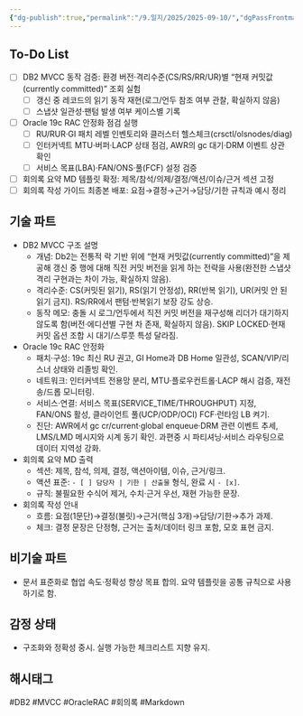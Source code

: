 ```yaml
---
{"dg-publish":true,"permalink":"/9.일지/2025/2025-09-10/","dgPassFrontmatter":true,"noteIcon":""}
---
```


## To-Do List
- [ ] DB2 MVCC 동작 검증: 환경 버전·격리수준(CS/RS/RR/UR)별 “현재 커밋값(currently committed)” 조회 실험
  - [ ] 갱신 중 레코드의 읽기 동작 재현(로그/언두 참조 여부 관찰, 확실하지 않음)
  - [ ] 스냅샷 일관성·팬텀 발생 여부 케이스별 기록
- [ ] Oracle 19c RAC 안정화 점검 실행
  - [ ] RU/RUR·GI 패치 레벨 인벤토리와 클러스터 헬스체크(crsctl/olsnodes/diag)
  - [ ] 인터커넥트 MTU·버퍼·LACP 상태 점검, AWR의 gc 대기·DRM 이벤트 상관 확인
  - [ ] 서비스 목표(LBA)·FAN/ONS·풀(FCF) 설정 검증
- [ ] 회의록 요약 MD 템플릿 확정: 제목/참석/의제/결정/액션/이슈/근거 섹션 고정
- [ ] 회의록 작성 가이드 최종본 배포: 요점→결정→근거→담당/기한 규칙과 예시 정리
## 기술 파트
- DB2 MVCC 구조 설명
  - 개념: Db2는 전통적 락 기반 위에 “현재 커밋값(currently committed)”을 제공해 갱신 중 행에 대해 직전 커밋 버전을 읽게 하는 전략을 사용(완전한 스냅샷 격리 구현과는 차이 가능, 확실하지 않음).
  - 격리수준: CS(커밋된 읽기), RS(읽기 안정성), RR(반복 읽기), UR(커밋 안 된 읽기 금지). RS/RR에서 팬텀·반복읽기 보장 강도 상승.
  - 동작 메모: 충돌 시 로그/언두에서 직전 커밋 버전을 재구성해 리더가 대기하지 않도록 함(버전·에디션별 구현 차 존재, 확실하지 않음). SKIP LOCKED·현재 커밋 옵션 조합 시 대기/스루풋 특성 달라짐.
- Oracle 19c RAC 안정화
  - 패치·구성: 19c 최신 RU 권고, GI Home과 DB Home 일관성, SCAN/VIP/리스너 상태와 리졸빙 확인.
  - 네트워크: 인터커넥트 전용망 분리, MTU·플로우컨트롤·LACP 해시 검증, 재전송/드롭 모니터링.
  - 서비스·연결: 서비스 목표(SERVICE_TIME/THROUGHPUT) 지정, FAN/ONS 활성, 클라이언트 풀(UCP/ODP/OCI) FCF·런타임 LB 켜기.
  - 진단: AWR에서 gc cr/current·global enqueue·DRM 관련 이벤트 추세, LMS/LMD 메시지와 시계 동기 확인. 과편중 시 파티셔닝·서비스 라우팅으로 데이터 지역성 강화.
- 회의록 요약 MD 출력
  - 섹션: 제목, 참석, 의제, 결정, 액션아이템, 이슈, 근거/링크.
  - 액션 표준: `- [ ] 담당자 | 기한 | 산출물` 형식, 완료 시 `- [x]`.
  - 규칙: 불필요한 수식어 제거, 수치·근거 우선, 재현 가능한 문장.
- 회의록 작성 안내
  - 흐름: 요점(1문단)→결정(불릿)→근거(핵심 3개)→담당/기한→추가 과제.
  - 체크: 결정 문장은 단정형, 근거는 출처/데이터 링크 포함, 모호 표현 금지.
## 비기술 파트
- 문서 표준화로 협업 속도·정확성 향상 목표 합의. 요약 템플릿을 공통 규칙으로 사용하기로 함.
## 감정 상태
- 구조화와 정확성 중시. 실행 가능한 체크리스트 지향 유지.
## 해시태그
#DB2 #MVCC #OracleRAC #회의록 #Markdown